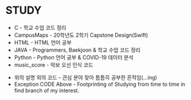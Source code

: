 # STUDY

* C - 학교 수업 코드 정리
* CampusMaps - 20학년도 2학기 Capstone Design(Swift)
* HTML - HTML 언어 공부
* JAVA - Programmers, Baekjoon & 학교 수업 코드 정리
* Python - Python 언어 공부 & COVID-19 데이터 분석
* music_score - 악보 오선 인식 코드

+ 위의 설명 외의 코드 - 관심 분야 찾아 틈틈히 공부한 흔적임(...ing)
+ Exception CODE Above - Footprinting of Studying from time to time in find branch of my interest.
